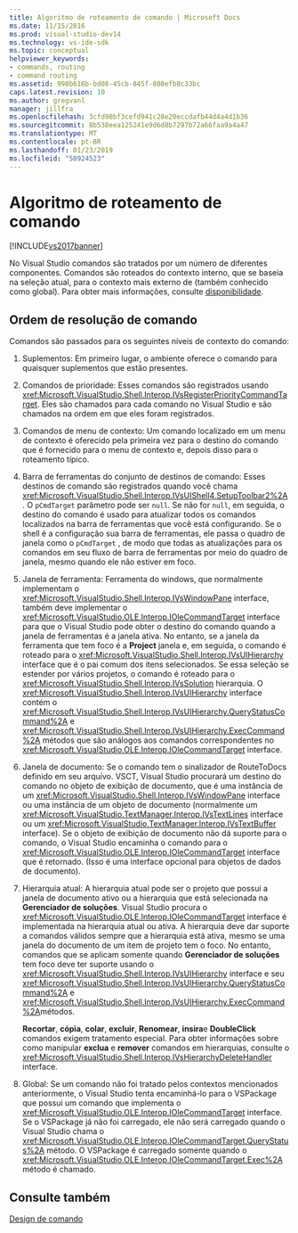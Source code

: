 ```yaml
---
title: Algoritmo de roteamento de comando | Microsoft Docs
ms.date: 11/15/2016
ms.prod: visual-studio-dev14
ms.technology: vs-ide-sdk
ms.topic: conceptual
helpviewer_keywords:
- commands, routing
- command routing
ms.assetid: 998b616b-bd08-45cb-845f-808efb8c33bc
caps.latest.revision: 10
ms.author: gregvanl
manager: jillfra
ms.openlocfilehash: 3cfd90bf3cefd941c28e20eccdafb44d4a4d1b36
ms.sourcegitcommit: 8b538eea125241e9d6d8b7297b72a66faa9a4a47
ms.translationtype: MT
ms.contentlocale: pt-BR
ms.lasthandoff: 01/23/2019
ms.locfileid: "58924523"
---
```

# <a name="command-routing-algorithm"></a>Algoritmo de roteamento de comando
[!INCLUDE[vs2017banner](../../includes/vs2017banner.md)]

No Visual Studio comandos são tratados por um número de diferentes componentes. Comandos são roteados do contexto interno, que se baseia na seleção atual, para o contexto mais externo de (também conhecido como global). Para obter mais informações, consulte [disponibilidade](../../extensibility/internals/command-availability.md).  
  
## <a name="order-of-command-resolution"></a>Ordem de resolução de comando  
 Comandos são passados para os seguintes níveis de contexto do comando:  
  
1.  Suplementos: Em primeiro lugar, o ambiente oferece o comando para quaisquer suplementos que estão presentes.  
  
2.  Comandos de prioridade: Esses comandos são registrados usando <xref:Microsoft.VisualStudio.Shell.Interop.IVsRegisterPriorityCommandTarget>. Eles são chamados para cada comando no Visual Studio e são chamados na ordem em que eles foram registrados.  
  
3.  Comandos de menu de contexto: Um comando localizado em um menu de contexto é oferecido pela primeira vez para o destino do comando que é fornecido para o menu de contexto e, depois disso para o roteamento típico.  
  
4.  Barra de ferramentas do conjunto de destinos de comando: Esses destinos de comando são registrados quando você chama <xref:Microsoft.VisualStudio.Shell.Interop.IVsUIShell4.SetupToolbar2%2A>. O `pCmdTarget` parâmetro pode ser `null`. Se não for `null`, em seguida, o destino do comando é usado para atualizar todos os comandos localizados na barra de ferramentas que você está configurando. Se o shell é a configuração sua barra de ferramentas, ele passa o quadro de janela como o `pCmdTarget` , de modo que todas as atualizações para os comandos em seu fluxo de barra de ferramentas por meio do quadro de janela, mesmo quando ele não estiver em foco.  
  
5.  Janela de ferramenta: Ferramenta do windows, que normalmente implementam o <xref:Microsoft.VisualStudio.Shell.Interop.IVsWindowPane> interface, também deve implementar o <xref:Microsoft.VisualStudio.OLE.Interop.IOleCommandTarget> interface para que o Visual Studio pode obter o destino do comando quando a janela de ferramentas é a janela ativa. No entanto, se a janela da ferramenta que tem foco é a **Project** janela e, em seguida, o comando é roteado para o <xref:Microsoft.VisualStudio.Shell.Interop.IVsUIHierarchy> interface que é o pai comum dos itens selecionados. Se essa seleção se estender por vários projetos, o comando é roteado para o <xref:Microsoft.VisualStudio.Shell.Interop.IVsSolution> hierarquia. O <xref:Microsoft.VisualStudio.Shell.Interop.IVsUIHierarchy> interface contém o <xref:Microsoft.VisualStudio.Shell.Interop.IVsUIHierarchy.QueryStatusCommand%2A> e <xref:Microsoft.VisualStudio.Shell.Interop.IVsUIHierarchy.ExecCommand%2A> métodos que são análogos aos comandos correspondentes no <xref:Microsoft.VisualStudio.OLE.Interop.IOleCommandTarget> interface.  
  
6.  Janela de documento: Se o comando tem o sinalizador de RouteToDocs definido em seu arquivo. VSCT, Visual Studio procurará um destino do comando no objeto de exibição de documento, que é uma instância de um <xref:Microsoft.VisualStudio.Shell.Interop.IVsWindowPane> interface ou uma instância de um objeto de documento (normalmente um <xref:Microsoft.VisualStudio.TextManager.Interop.IVsTextLines> interface ou um <xref:Microsoft.VisualStudio.TextManager.Interop.IVsTextBuffer> interface). Se o objeto de exibição de documento não dá suporte para o comando, o Visual Studio encaminha o comando para o <xref:Microsoft.VisualStudio.OLE.Interop.IOleCommandTarget> interface que é retornado. (Isso é uma interface opcional para objetos de dados de documento).  
  
7.  Hierarquia atual: A hierarquia atual pode ser o projeto que possui a janela de documento ativo ou a hierarquia que está selecionada na **Gerenciador de soluções**. Visual Studio procura o <xref:Microsoft.VisualStudio.OLE.Interop.IOleCommandTarget> interface é implementada na hierarquia atual ou ativa. A hierarquia deve dar suporte a comandos válidos sempre que a hierarquia está ativa, mesmo se uma janela do documento de um item de projeto tem o foco. No entanto, comandos que se aplicam somente quando **Gerenciador de soluções** tem foco deve ter suporte usando o <xref:Microsoft.VisualStudio.Shell.Interop.IVsUIHierarchy> interface e seu <xref:Microsoft.VisualStudio.Shell.Interop.IVsUIHierarchy.QueryStatusCommand%2A> e <xref:Microsoft.VisualStudio.Shell.Interop.IVsUIHierarchy.ExecCommand%2A>métodos.  
  
     **Recortar**, **cópia**, **colar**, **excluir**, **Renomear**, **insira**e **DoubleClick** comandos exigem tratamento especial. Para obter informações sobre como manipular **exclua** e **remover** comandos em hierarquias, consulte o <xref:Microsoft.VisualStudio.Shell.Interop.IVsHierarchyDeleteHandler> interface.  
  
8.  Global: Se um comando não foi tratado pelos contextos mencionados anteriormente, o Visual Studio tenta encaminhá-lo para o VSPackage que possui um comando que implementa o <xref:Microsoft.VisualStudio.OLE.Interop.IOleCommandTarget> interface. Se o VSPackage já não foi carregado, ele não será carregado quando o Visual Studio chama o <xref:Microsoft.VisualStudio.OLE.Interop.IOleCommandTarget.QueryStatus%2A> método. O VSPackage é carregado somente quando o <xref:Microsoft.VisualStudio.OLE.Interop.IOleCommandTarget.Exec%2A> método é chamado.  
  
## <a name="see-also"></a>Consulte também  
 [Design de comando](../../extensibility/internals/command-design.md)
